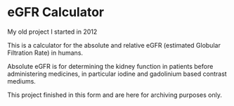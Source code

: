 # eGFR Calculator
My old project I started in 2012

This is a calculator for the absolute and relative eGFR (estimated Globular Filtration Rate) in humans.

Absolute eGFR is for determining the kidney function in patients before administering medicines,
in particular iodine and gadolinium based contrast mediums.

This project finished in this form and are here for archiving purposes only.
